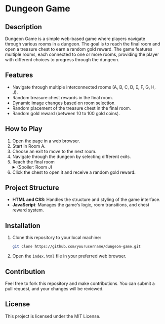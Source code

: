 
# Dungeon Game

## Description
Dungeon Game is a simple web-based game where players navigate through various rooms in a dungeon. The goal is to reach the final room and open a treasure chest to earn a random gold reward. The game features multiple rooms, each connected to one or more rooms, providing the player with different choices to progress through the dungeon.

## Features
- Navigate through multiple interconnected rooms (A, B, C, D, E, F, G, H, J).
- Random treasure chest rewards in the final room.
- Dynamic image changes based on room selection.
- Random placement of the treasure chest in the final room.
- Random gold reward (between 10 to 100 gold coins).

## How to Play
1. Open the [page](https://thesneilert.github.io/dungeon-game/) in a web browser.
2. Start in Room A.
3. Choose an exit to move to the next room.
4. Navigate through the dungeon by selecting different exits.
5. Reach the final room <details style="display:inline"><summary>(Spoiler: Room J)</summary>to find a treasure chest.</details>
6. Click the chest to open it and receive a random gold reward.

## Project Structure
- **HTML and CSS**: Handles the structure and styling of the game interface.
- **JavaScript**: Manages the game's logic, room transitions, and chest reward system.

## Installation
1. Clone this repository to your local machine:
   ```bash
   git clone https://github.com/yourusername/dungeon-game.git
   ```
2. Open the `index.html` file in your preferred web browser.

## Contribution
Feel free to fork this repository and make contributions. You can submit a pull request, and your changes will be reviewed.

## License
This project is licensed under the MIT License.
